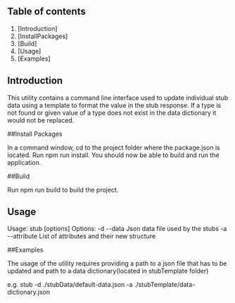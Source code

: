 
## Table of contents

1. [Introduction]
2. [InstallPackages]
3. [Build]
4. [Usage]
5. [Examples]

## Introduction 
This utility contains a command line interface used to update individual stub data using a template to format the value in the stub response.
If a type is not found or given value of a type does not exist in the data dictionary it would not be replaced.

##Install Packages

In a command window, cd to the project folder where the package.json is located.
Run npm run install.
You should now be able to build and run the application.

##Build

Run npm run build to build the project. 

## Usage
Usage: stub [options]
Options: 
-d --data <data>            Json data file used by the stubs
-a --attribute <attribute>  List of attributes and their new structure

##Examples

The usage of the utility requires providing a path to a json file that has to be updated and path to a data dictionary(located in stubTemplate folder)

e.g. stub -d ./stubData/default-data.json -a ./stubTemplate/data-dictionary.json